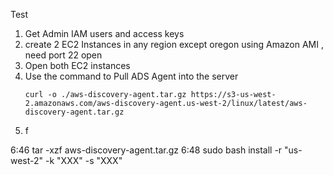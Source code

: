 Test

1. Get Admin IAM users and access keys
2. create 2 EC2 Instances in any region except oregon using Amazon AMI , need port 22 open
3. Open both EC2 instances
4. Use the command to Pull ADS Agent into the server 
   ```
   curl -o ./aws-discovery-agent.tar.gz https://s3-us-west-2.amazonaws.com/aws-discovery-agent.us-west-2/linux/latest/aws-discovery-agent.tar.gz
   ```
6. f



6:46
tar -xzf aws-discovery-agent.tar.gz
6:48
sudo bash install -r "us-west-2" -k "XXX" -s "XXX"
